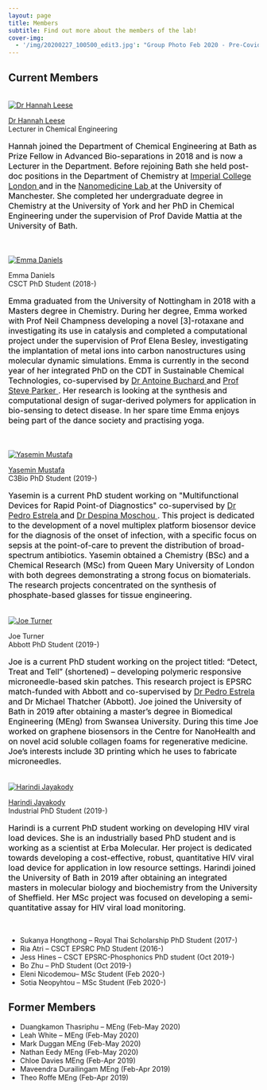 ```yaml
---
layout: page
title: Members
subtitle: Find out more about the members of the lab!
cover-img:
  - '/img/20200227_100500_edit3.jpg': "Group Photo Feb 2020 - Pre-Covid-19"
---
```


## Current Members


<div class="container">
<div class="row">&nbsp;</div>
	

<div class="row">
	<div class="col-md-3"><a class="thumb" href="#">
		<img src="/img/Leese H 29668-0334_Dept photo_BW.jpg" class="img-responsive" alt="Dr Hannah Leese" /></a>
	</div>
	<div class="col-md-9">
		<p> <a href="https://researchportal.bath.ac.uk/en/persons/hannah-leese"> Dr Hannah Leese </a> <br>
		Lecturer in Chemical Engineering <br>
		<p style="color:black;font-size:16px;">Hannah joined the Department of Chemical Engineering at Bath as Prize Fellow in Advanced Bio-separations in 2018 and is now a Lecturer in the Department. Before rejoining Bath she held post-doc positions in the Department of Chemistry at <a href="https://www.imperial.ac.uk/nanostructures-and-composites"> Imperial College London  </a> and in the <a href="https://www.nanomedicinelab.com/"> Nanomedicine Lab </a> at the University of Manchester. She completed her undergraduate degree in Chemistry at the University of York and her PhD in Chemical Engineering under the supervision of Prof Davide Mattia at the University of Bath. </p>
		</p>
	</div>
</div>

<br>

</div>

<div class="container">
<div class="row">&nbsp;</div>
	

<div class="row">
	<div class="col-md-3"><a class="thumb" href="#">
		<img src="/img/emma_photo.jpg" class="img-responsive" alt="Emma Daniels" /></a>
	</div>
	<div class="col-md-9">
		<p> <a> Emma Daniels </a> <br>
		CSCT PhD Student (2018-) <br>
		<p style="color:black;font-size:16px;">Emma graduated from the University of Nottingham in 2018 with a Masters degree in Chemistry. During her degree, Emma worked with Prof Neil Champness developing a novel [3]-rotaxane and investigating its use in catalysis and completed a computational project under the supervision of Prof Elena Besley, investigating the implantation of metal ions into carbon nanostructures using molecular dynamic simulations. Emma is currently in the second year of her integrated PhD on the CDT in Sustainable Chemical Technologies, co-supervised by <a href="https://www.buchardgroup.org/"> Dr Antoine Buchard </a> and <a href="https://researchportal.bath.ac.uk/en/persons/steve-parker"> Prof Steve Parker </a>. Her research is looking at the synthesis and computational design of sugar-derived polymers for application in bio-sensing to detect disease. In her spare time Emma enjoys being part of the dance society and practising yoga. </p>
		</p>
	</div>
</div>

<br>

</div>
<div class="container">
<div class="row">&nbsp;</div>
	

<div class="row">
	<div class="col-md-3"><a class="thumb" href="#">
		<img src="/img/YLM.jpg" class="img-responsive" alt="Yasemin Mustafa" /></a>
	</div>
	<div class="col-md-9">
		<p> <a href="https://uk.linkedin.com/in/yasemin-mustafa-b12106150"> Yasemin Mustafa </a> <br>
		C3Bio PhD Student (2019-) <br>
		<p style="color:black;font-size:16px;">Yasemin is a current PhD student working on "Multifunctional Devices for Rapid Point-of Diagnostics" co-supervised by <a href="https://researchportal.bath.ac.uk/en/persons/pedro-estrela"> Dr Pedro Estrela </a> and <a href="https://researchportal.bath.ac.uk/en/persons/despina-moschou"> Dr Despina Moschou </a>. This project is dedicated to the development of a novel multiplex platform biosensor device for the diagnosis of the onset of infection, with a specific focus on sepsis at the point-of-care to prevent the distribution of broad-spectrum antibiotics. Yasemin obtained a Chemistry (BSc) and a Chemical Research (MSc) from Queen Mary University of London with both degrees demonstrating a strong focus on biomaterials. The research projects concentrated on the synthesis of phosphate-based glasses for tissue engineering. </p>  
		 </p>
	</div>
</div>
<br>

<div class="row">
	<div class="col-md-3"><a class="thumb" href="#">
		<img src="/img/JT.jpg" class="img-responsive" alt="Joe Turner" /></a>
	</div>
	<div class="col-md-9">
		<p> <a> Joe Turner </a> <br>
		Abbott PhD Student (2019-) <br>
		<p style="color:black;font-size:16px;">Joe is a current PhD student working on the project titled: “Detect, Treat and Tell” (shortened) – developing polymeric responsive microneedle-based skin patches. This research project is EPSRC match-funded with Abbott and co-supervised by <a href="https://researchportal.bath.ac.uk/en/persons/pedro-estrela"> Dr Pedro Estrela </a> and Dr Michael Thatcher (Abbott). Joe joined the University of Bath in 2019 after obtaining a master’s degree in Biomedical Engineering (MEng) from Swansea University. During this time Joe worked on graphene biosensors in the Centre for NanoHealth and on novel acid soluble collagen foams for regenerative medicine. Joe’s interests include 3D printing which he uses to fabricate microneedles. </p>  
		 </p>
	</div>
</div>
<br>

<div class="row">
	<div class="col-md-3"><a class="thumb" href="#">
		<img src="/img/HJ.jpg" class="img-responsive" alt="Harindi Jayakody" /></a>
	</div>
	<div class="col-md-9">
	<p> <a href="https://linkedin.com/in/harindi-jayakody-656940130"> Harindi Jayakody </a> <br>
		Industrial PhD Student (2019-) <br>
		<p style="color:black;font-size:16px;">Harindi is a current PhD student working on developing HIV viral load devices. She is an industrially based PhD student and is working as a scientist at Erba Molecular. Her project is dedicated towards developing a cost-effective, robust, quantitative HIV viral load device for application in low resource settings. Harindi joined the University of Bath in 2019 after obtaining an integrated masters in molecular biology and biochemistry from the University of Sheffield. Her MSc project was focused on developing a semi-quantitative assay for HIV viral load monitoring.  </p>  
		 </p>
	</div>
</div>
<br>
</div>

* Sukanya Hongthong – Royal Thai Scholarship PhD Student (2017-)
* Ria Atri – CSCT EPSRC PhD Student (2016-)
* Jess Hines – CSCT EPSRC-Phosphonics PhD student (Oct 2019-)
* Bo Zhu – PhD Student (Oct 2019-)
* Eleni Nicodemou– MSc Student (Feb 2020-)
* Sotia Neopyhtou – MSc Student (Feb 2020-)

## Former Members

* Duangkamon Thasriphu – MEng (Feb-May 2020)
* Leah White – MEng (Feb-May 2020)
* Mark Duggan MEng (Feb-May 2020)
* Nathan Eedy MEng (Feb-May 2020)
* Chloe Davies MEng (Feb-Apr 2019)
* Maveendra Durailingam MEng (Feb-Apr 2019)
* Theo Roffe MEng (Feb-Apr 2019)


